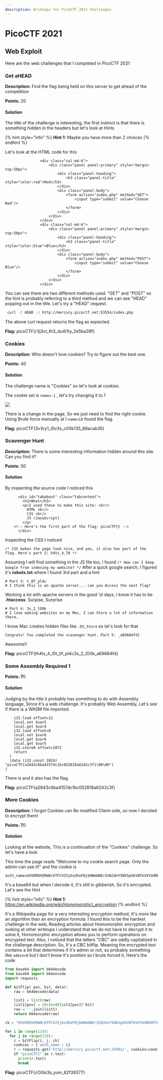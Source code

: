 ```yaml
---
description: Writeups for PicoCTF 2021 Challenges
---
```


# PicoCTF 2021

## Web Exploit

Here are the web challenges that I completed in PicoCTF 2021

### Get aHEAD <a id="getahead"></a>

**Description:** Find the flag being held on this server to get ahead of the competition

**Points:** 20

#### **Solution**

The title of the challenge is interesting, the first instinct is that there is something hidden in the headers but let's look at Hints

{% hint style="info" %}
**Hint 1:** Maybe you have more than 2 choices
{% endhint %}

Let's look at the HTML code for this

```markup
				<div class="col-md-6">
					<div class="panel panel-primary" style="margin-top:50px">
						<div class="panel-heading">
							<h3 class="panel-title" style="color:red">Red</h3>
						</div>
						<div class="panel-body">
							<form action="index.php" method="GET">
								<input type="submit" value="Choose Red"/>
							</form>
						</div>
					</div>
				</div>
				<div class="col-md-6">
					<div class="panel panel-primary" style="margin-top:50px">
						<div class="panel-heading">
							<h3 class="panel-title" style="color:blue">Blue</h3>
						</div>
						<div class="panel-body">
							<form action="index.php" method="POST">
								<input type="submit" value="Choose Blue"/>
							</form>
						</div>
					</div>
				</div>
```

You can see there are two different methods used. "GET" and "POST" so the hint is probably referring to a third method and we can see "HEAD" popping out in the title. Let's try a "HEAD" request.

```bash
 curl -I HEAD -i http://mercury.picoctf.net:53554/index.php
```

The above curl request returns the flag as expected.

**Flag:** picoCTF{r3j3ct\_th3\_du4l1ty\_2e5ba39f}

### Cookies

**Description:** Who doesn't love cookies? Try to figure out the best one.

**Points:** 40

#### **Solution**

The challenge name is "Cookies" so let's look at cookies.

The cookie set is `name=-1` , let's try changing it to 1

![](../.gitbook/assets/image.png)

There is a change in the page, So we just need to find the right cookie. Using Brute force manually at I `name=18` found the flag.

**Flag:** picoCTF{3v3ry1\_l0v3s\_c00k135\_88acab36}

### Scavenger Hunt

**Description:** There is some interesting information hidden around this site. Can you find it?

**Points:** 50

#### **Solution**

By inspecting the source code I noticed this

```markup
      <div id="tababout" class="tabcontent">
		<h3>What</h3>
		<p>I used these to make this site: <br/>
		  HTML <br/>
		  CSS <br/>
		  JS (JavaScript)
		</p>
	<!-- Here's the first part of the flag: picoCTF{t -->
      </div>
```

Inspecting the CSS I noticed 

```text
/* CSS makes the page look nice, and yes, it also has part of the flag. Here's part 2: h4ts_4_l0 */
```

Assuming I will find something in the JS file too, I found `/* How can I keep Google from indexing my website? */` After a quick google search, I figured it's **robots.txt** where I found 3rd part and a hint 

```text
# Part 3: t_0f_pl4c
# I think this is an apache server... can you Access the next flag?
```

Working a lot with apache servers in the good 'ol days, I know it has to be **.htaccess**. Surpise, Surprise

```text
# Part 4: 3s_2_lO0k
# I love making websites on my Mac, I can Store a lot of information there.
```

I know Mac creates hidden files like `.DS_Store` so let's look for that

```text
Congrats! You completed the scavenger hunt. Part 5: _a69684fd}
```

Awesome!!

**Flag:** picoCTF{th4ts\_4\_l0t\_0f\_pl4c3s\_2\_lO0k\_a69684fd}

### Some Assembly Required 1

**Points: 7**0

#### **Solution**

Judging by the title it probably has something to do with Assembly language, Since it's a web challenge. It's probably Web Assembly, Let's see if there is a WASM file imported.

```text
    i32.load offset=12
    local.set $var5
    local.get $var4
    i32.load offset=8
    local.set $var6
    local.get $var6
    local.get $var5
    i32.store8 offset=1072
    return
  )
  (data (i32.const 1024) "picoCTF{a2843c6ba4157dc1bc052818a6242c3f}\00\00")
)
```

There is and it also has the flag.

**Flag:** picoCTF{a2843c6ba4157dc1bc052818a6242c3f}

### More Cookies

**Description:** I forgot Cookies can Be modified Client-side, so now I decided to encrypt them!

**Points: 7**0

#### **Solution**

Looking at the website, This is a continuation of the "Cookies" challenge. So let's have a look

This time the page reads "Welcome to my cookie search page. Only the admin can use it!" and the cookie is

```text
auth_name=UXVDRDhEMmNrbTFCV25jbzdheFBjbHNmOWErZnNJdnY5Nk5pUkVNTkVXYUdRK0FVSk9tTGtRT3h1a0dWSDJrbmNHSUxsRTlNR2FZZFJaZ3RRb09EdngyUnd6L3FlbCtPSmZjbnJUVE5pWnVVUHNDQ1lJdFkzbTI4N29NWWxBRU4=
```

It's a base64 but when I decode it, it's still in gibberish, So it's encrypted. Let's see the Hint

{% hint style="info" %}
**Hint 1:** https://en.wikipedia.org/wiki/Homomorphic\_encryption
{% endhint %}

It's a Wikipedia page for a very interesting encryption method, It's more like an algorithm than an encryption formula. I found this to be the hardest challenge in the web,  Reading articles about Homomorphic encryption and looking at other writeups I understand that we do not have to decrypt it to solve it, Homomorphic encryption allows you to perform operations on encrypted text. Also, I noticed that the letters "CBC" are oddly capitalized in the challenge description. So, It's a CBC bitflip. Meaning the encrypted text contains a bit that determines if it's admin or not, so probably something like `admin=0` but I don't know it's position so I brute forced it, Here's the code

```python
from base64 import b64decode
from base64 import b64encode
import requests

def bitFlip( pos, bit, data):
    raw = b64decode(data)

    list1 = list(raw)
    list1[pos] = chr(ord(list1[pos])^bit)
    raw = ''.join(list1)
    return b64encode(raw)

ck = "UXVDRDhEMmNrbTFCV25jbzdheFBjbHNmOWErZnNJdnY5Nk5pUkVNTkVXYUdRK0FVSk9tTGtRT3h1a0dWSDJrbmNHSUxsRTlNR2FZZFJaZ3RRb09EdngyUnd6L3FlbCtPSmZjbnJUVE5pWnVVUHNDQ1lJdFkzbTI4N29NWWxBRU4="

for i in range(128):
  for j in range(128):
    c = bitFlip(i, j, ck)
    cookies = {'auth_name': c}
    r = requests.get('http://mercury.picoctf.net:25992/', cookies=cookies)
    if "picoCTF{" in r.text:
      print(r.text)
      break
```

**Flag:**  picoCTF{cO0ki3s\_yum\_82f39377}





